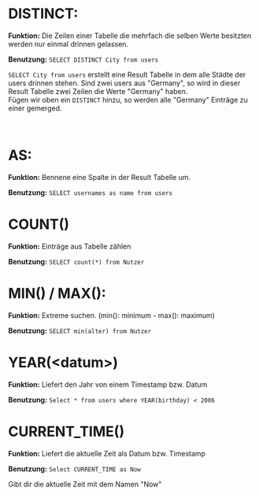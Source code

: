 # DISTINCT:

**Funktion:** Die Zeilen einer Tabelle die mehrfach die selben Werte besitzten werden nur einmal drinnen gelassen.

**Benutzung:** `SELECT DISTINCT City from users`

`SELECT City from users`  erstellt eine Result Tabelle  in dem alle Städte der users drinnen stehen.  Sind zwei users aus "Germany", so wird in dieser Result Tabelle zwei Zeilen die Werte "Germany" haben.\
Fügen wir oben ein `DISTINCT`  hinzu, so werden alle "Germany" Einträge zu einer gemerged.

<br>

# AS:

**Funktion:** Bennene eine Spalte in der Result Tabelle um.

**Benutzung:** `SELECT usernames as name from users`

# COUNT()

**Funktion:** Einträge aus Tabelle zählen

**Benutzung:** `SELECT count(*) from Nutzer`

# MIN() / MAX():

**Funktion:** Extreme suchen. (min(): minimum - max(): maximum)

**Benutzung:** `SELECT min(alter) from Nutzer`

# YEAR(\<datum>)

**Funktion:** Liefert den Jahr von einem Timestamp bzw. Datum

**Benutzung:** `Select * from users where YEAR(birthday) < 2006`

# CURRENT\_TIME()

**Funktion:** Liefert die aktuelle Zeit als Datum bzw. Timestamp

**Benutzung:** `Select CURRENT_TIME as Now`

Gibt dir die aktuelle Zeit mit dem Namen "Now"
